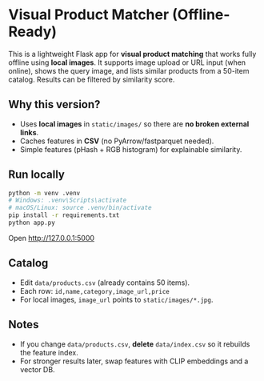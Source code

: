 # Visual Product Matcher (Offline-Ready)

This is a lightweight Flask app for **visual product matching** that works fully offline using **local images**.
It supports image upload or URL input (when online), shows the query image, and lists similar products from a 50-item catalog.
Results can be filtered by similarity score.

## Why this version?
- Uses **local images** in `static/images/` so there are **no broken external links**.
- Caches features in **CSV** (no PyArrow/fastparquet needed).
- Simple features (pHash + RGB histogram) for explainable similarity.

## Run locally
```bash
python -m venv .venv
# Windows: .venv\Scripts\activate
# macOS/Linux: source .venv/bin/activate
pip install -r requirements.txt
python app.py
```
Open http://127.0.0.1:5000

## Catalog
- Edit `data/products.csv` (already contains 50 items).
- Each row: `id,name,category,image_url,price`
- For local images, `image_url` points to `static/images/*.jpg`.

## Notes
- If you change `data/products.csv`, **delete** `data/index.csv` so it rebuilds the feature index.
- For stronger results later, swap features with CLIP embeddings and a vector DB.
